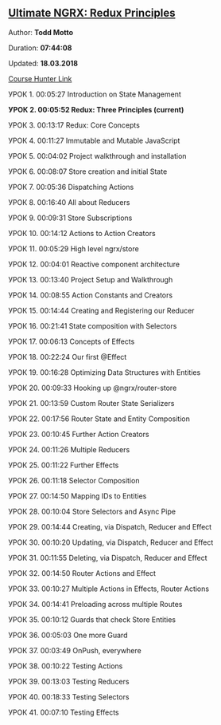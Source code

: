 
## [Ultimate NGRX: Redux Principles](https://www.youtube.com/playlist?list=PLW2eQOsUPlWJRfWGOi9gZdc3rE4Fke0Wv)

Author: **Todd Motto**

Duration: **07:44:08**

Updated: **18.03.2018**

[Course Hunter Link](https://coursehunter.net/course/ngrx-store-effects)

УРОК 1.
00:05:27
Introduction on State Management

**УРОК 2.
00:05:52
Redux: Three Principles (current)**

УРОК 3.
00:13:17
Redux: Core Concepts

УРОК 4.
00:11:27
Immutable and Mutable JavaScript

УРОК 5.
00:04:02
Project walkthrough and installation

УРОК 6.
00:08:07
Store creation and initial State

УРОК 7.
00:05:36
Dispatching Actions

УРОК 8.
00:16:40
All about Reducers

УРОК 9.
00:09:31
Store Subscriptions

УРОК 10.
00:14:12
Actions to Action Creators

УРОК 11.
00:05:29
High level ngrx/store

УРОК 12.
00:04:01
Reactive component architecture

УРОК 13.
00:13:40
Project Setup and Walkthrough

УРОК 14.
00:08:55
Action Constants and Creators

УРОК 15.
00:14:44
Creating and Registering our Reducer

УРОК 16.
00:21:41
State composition with Selectors

УРОК 17.
00:06:13
Concepts of Effects

УРОК 18.
00:22:24
Our first @Effect

УРОК 19.
00:16:28
Optimizing Data Structures with Entities

УРОК 20.
00:09:33
Hooking up @ngrx/router-store

УРОК 21.
00:13:59
Custom Router State Serializers

УРОК 22.
00:17:56
Router State and Entity Composition

УРОК 23.
00:10:45
Further Action Creators

УРОК 24.
00:11:26
Multiple Reducers

УРОК 25.
00:11:22
Further Effects

УРОК 26.
00:11:18
Selector Composition

УРОК 27.
00:14:50
Mapping IDs to Entities

УРОК 28.
00:10:04
Store Selectors and Async Pipe

УРОК 29.
00:14:44
Creating, via Dispatch, Reducer and Effect

УРОК 30.
00:10:20
Updating, via Dispatch, Reducer and Effect

УРОК 31.
00:11:55
Deleting, via Dispatch, Reducer and Effect

УРОК 32.
00:14:50
Router Actions and Effect

УРОК 33.
00:10:27
Multiple Actions in Effects, Router Actions

УРОК 34.
00:14:41
Preloading across multiple Routes

УРОК 35.
00:10:12
Guards that check Store Entities

УРОК 36.
00:05:03
One more Guard

УРОК 37.
00:03:49
OnPush, everywhere

УРОК 38.
00:10:22
Testing Actions

УРОК 39.
00:13:03
Testing Reducers

УРОК 40.
00:18:33
Testing Selectors

УРОК 41.
00:07:10
Testing Effects
